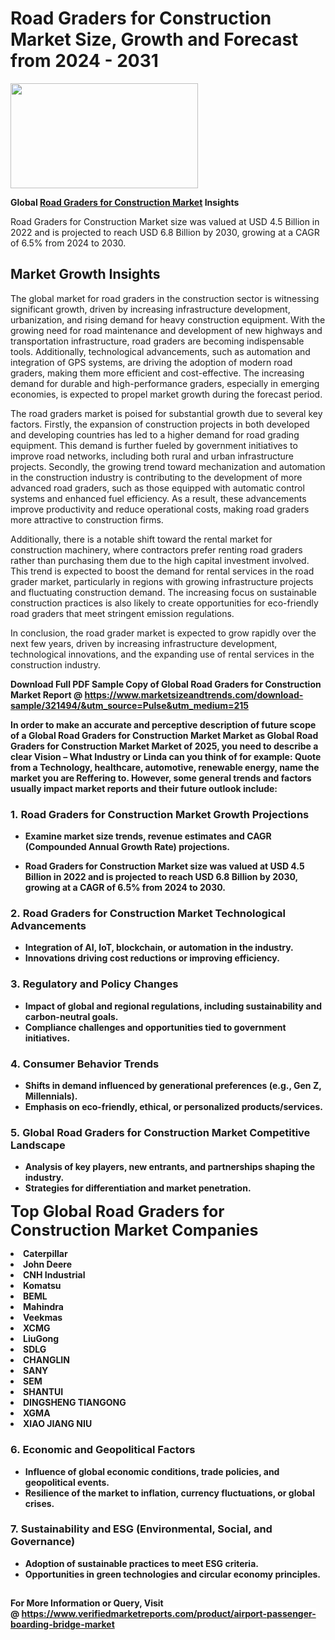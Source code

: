 <H1>Road Graders for Construction Market Size, Growth and Forecast from 2024 - 2031</H1><img class="aligncenter size-medium wp-image-584254" src="https://thirdeyenews.in/wp-content/uploads/2024/09/Global-Market-Research-300x168.jpeg" alt="" width="300" height="168" /><p><strong>Global&nbsp;<a href="https://www.marketsizeandtrends.com/download-sample/321494/&amp;utm_source=Pulse&amp;utm_medium=215">Road Graders for Construction Market</a> Insights</strong></p><p>Road Graders for Construction Market size was valued at USD 4.5 Billion in 2022 and is projected to reach USD 6.8 Billion by 2030, growing at a CAGR of 6.5% from 2024 to 2030.</p><p><h2>Market Growth Insights</h2> <p>The global market for road graders in the construction sector is witnessing significant growth, driven by increasing infrastructure development, urbanization, and rising demand for heavy construction equipment. With the growing need for road maintenance and development of new highways and transportation infrastructure, road graders are becoming indispensable tools. Additionally, technological advancements, such as automation and integration of GPS systems, are driving the adoption of modern road graders, making them more efficient and cost-effective. The increasing demand for durable and high-performance graders, especially in emerging economies, is expected to propel market growth during the forecast period.</p> <p><strong></strong></p> <p>The road graders market is poised for substantial growth due to several key factors. Firstly, the expansion of construction projects in both developed and developing countries has led to a higher demand for road grading equipment. This demand is further fueled by government initiatives to improve road networks, including both rural and urban infrastructure projects. Secondly, the growing trend toward mechanization and automation in the construction industry is contributing to the development of more advanced road graders, such as those equipped with automatic control systems and enhanced fuel efficiency. As a result, these advancements improve productivity and reduce operational costs, making road graders more attractive to construction firms.</p> <p>Additionally, there is a notable shift toward the rental market for construction machinery, where contractors prefer renting road graders rather than purchasing them due to the high capital investment involved. This trend is expected to boost the demand for rental services in the road grader market, particularly in regions with growing infrastructure projects and fluctuating construction demand. The increasing focus on sustainable construction practices is also likely to create opportunities for eco-friendly road graders that meet stringent emission regulations.</p> <p>In conclusion, the road grader market is expected to grow rapidly over the next few years, driven by increasing infrastructure development, technological innovations, and the expanding use of rental services in the construction industry.</p> <p><strong></p><p><span class=""><strong>Download Full PDF Sample Copy of Global Road Graders for Construction Market Report</strong> @ <a href="https://www.marketsizeandtrends.com/download-sample/321494/&amp;utm_source=Pulse&amp;utm_medium=215" target="_blank">https://www.marketsizeandtrends.com/download-sample/321494/&amp;utm_source=Pulse&amp;utm_medium=215</a></span></p><p>In order to make an accurate and perceptive description of future scope of a Global&nbsp;Road Graders for Construction Market Market as Global&nbsp;Road Graders for Construction Market Market of 2025, you need to describe a clear Vision &ndash; What Industry or Linda can you think of for example: Quote from a Technology, healthcare, automotive, renewable energy, name the market you are Reffering to. However, some general trends and factors usually impact market reports and their future outlook include:</p><h3>1.&nbsp;<strong>Road Graders for Construction Market Growth Projections</strong></h3><ul><li>Examine market size trends, revenue estimates and CAGR (Compounded Annual Growth Rate) projections.</li><li><p>Road Graders for Construction Market size was valued at USD 4.5 Billion in 2022 and is projected to reach USD 6.8 Billion by 2030, growing at a CAGR of 6.5% from 2024 to 2030.</p></li></ul><h3>2.&nbsp;<strong>Road Graders for Construction Market Technological Advancements</strong></h3><ul><li>Integration of AI, IoT, blockchain, or automation in the industry.</li><li>Innovations driving cost reductions or improving efficiency.</li></ul><h3>3.&nbsp;<strong>Regulatory and Policy Changes</strong></h3><ul><li>Impact of global and regional regulations, including sustainability and carbon-neutral goals.</li><li>Compliance challenges and opportunities tied to government initiatives.</li></ul><h3>4.&nbsp;<strong>Consumer Behavior Trends</strong></h3><ul><li>Shifts in demand influenced by generational preferences (e.g., Gen Z, Millennials).</li><li>Emphasis on eco-friendly, ethical, or personalized products/services.</li></ul><h3>5.&nbsp;<strong>Global Road Graders for Construction Market Competitive Landscape</strong></h3><ul><li>Analysis of key players, new entrants, and partnerships shaping the industry.</li><li>Strategies for differentiation and market penetration.</li></ul><p data-pm-slice="1 1 []"><span style="color: inherit; font-family: inherit; font-size: 25px;">Top Global Road Graders for Construction Market Companies</span></p><div class="" data-test-id=""><p><li>Caterpillar</li><li> John Deere</li><li> CNH Industrial</li><li> Komatsu</li><li> BEML</li><li> Mahindra</li><li> Veekmas</li><li> XCMG</li><li> LiuGong</li><li> SDLG</li><li> CHANGLIN</li><li> SANY</li><li> SEM</li><li> SHANTUI</li><li> DINGSHENG TIANGONG</li><li> XGMA</li><li> XIAO JIANG NIU</li></p></div><h3>6.&nbsp;<strong>Economic and Geopolitical Factors</strong></h3><ul><li>Influence of global economic conditions, trade policies, and geopolitical events.</li><li>Resilience of the market to inflation, currency fluctuations, or global crises.</li></ul><h3>7.&nbsp;<strong>Sustainability and ESG (Environmental, Social, and Governance)</strong></h3><ul><li>Adoption of sustainable practices to meet ESG criteria.</li><li>Opportunities in green technologies and circular economy principles.</li></ul><h2><strong style="font-size: 14px;">For More Information or Query, Visit @&nbsp;</strong><a style="background-color: #ffffff; font-size: 14px;" href="https://www.marketsizeandtrends.com/report/road-graders-for-construction-market/" target="_blank">https://www.verifiedmarketreports.com/product/airport-passenger-boarding-bridge-market</a></h2>

